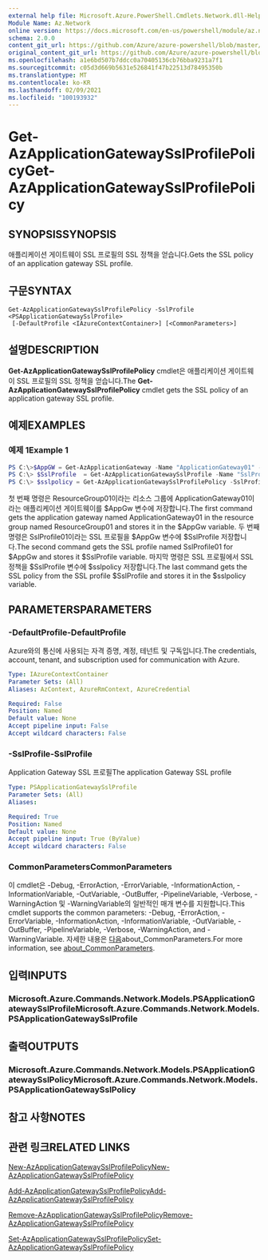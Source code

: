 ```yaml
---
external help file: Microsoft.Azure.PowerShell.Cmdlets.Network.dll-Help.xml
Module Name: Az.Network
online version: https://docs.microsoft.com/en-us/powershell/module/az.network/get-azapplicationgatewaysslprofilepolicy
schema: 2.0.0
content_git_url: https://github.com/Azure/azure-powershell/blob/master/src/Network/Network/help/Get-AzApplicationGatewaySslProfilePolicy.md
original_content_git_url: https://github.com/Azure/azure-powershell/blob/master/src/Network/Network/help/Get-AzApplicationGatewaySslProfilePolicy.md
ms.openlocfilehash: a1e6bd507b7ddcc0a70405136cb76bba9231a7f1
ms.sourcegitcommit: c05d3d669b5631e526841f47b22513d78495350b
ms.translationtype: MT
ms.contentlocale: ko-KR
ms.lasthandoff: 02/09/2021
ms.locfileid: "100193932"
---
```

# <span data-ttu-id="5250a-101">Get-AzApplicationGatewaySslProfilePolicy</span><span class="sxs-lookup"><span data-stu-id="5250a-101">Get-AzApplicationGatewaySslProfilePolicy</span></span>

## <span data-ttu-id="5250a-102">SYNOPSIS</span><span class="sxs-lookup"><span data-stu-id="5250a-102">SYNOPSIS</span></span>
<span data-ttu-id="5250a-103">애플리케이션 게이트웨이 SSL 프로필의 SSL 정책을 얻습니다.</span><span class="sxs-lookup"><span data-stu-id="5250a-103">Gets the SSL policy of an application gateway SSL profile.</span></span>

## <span data-ttu-id="5250a-104">구문</span><span class="sxs-lookup"><span data-stu-id="5250a-104">SYNTAX</span></span>

```
Get-AzApplicationGatewaySslProfilePolicy -SslProfile <PSApplicationGatewaySslProfile>
 [-DefaultProfile <IAzureContextContainer>] [<CommonParameters>]
```

## <span data-ttu-id="5250a-105">설명</span><span class="sxs-lookup"><span data-stu-id="5250a-105">DESCRIPTION</span></span>
<span data-ttu-id="5250a-106">**Get-AzApplicationGatewaySslProfilePolicy** cmdlet은 애플리케이션 게이트웨이 SSL 프로필의 SSL 정책을 얻습니다.</span><span class="sxs-lookup"><span data-stu-id="5250a-106">The **Get-AzApplicationGatewaySslProfilePolicy** cmdlet gets the SSL policy of an application gateway SSL profile.</span></span>

## <span data-ttu-id="5250a-107">예제</span><span class="sxs-lookup"><span data-stu-id="5250a-107">EXAMPLES</span></span>

### <span data-ttu-id="5250a-108">예제 1</span><span class="sxs-lookup"><span data-stu-id="5250a-108">Example 1</span></span>
```powershell
PS C:\>$AppGW = Get-AzApplicationGateway -Name "ApplicationGateway01" -ResourceGroupName "ResourceGroup01"
PS C:\> $SslProfile  = Get-AzApplicationGatewaySslProfile -Name "SslProfile01" -ApplicationGateway $AppGw
PS C:\> $sslpolicy = Get-AzApplicationGatewaySslProfilePolicy -SslProfile $SslProfile
```

<span data-ttu-id="5250a-109">첫 번째 명령은 ResourceGroup01이라는 리소스 그룹에 ApplicationGateway01이라는 애플리케이션 게이트웨이를 $AppGw 변수에 저장합니다.</span><span class="sxs-lookup"><span data-stu-id="5250a-109">The first command gets the application gateway named ApplicationGateway01 in the resource group named ResourceGroup01 and stores it in the $AppGw variable.</span></span> <span data-ttu-id="5250a-110">두 번째 명령은 SslProfile01이라는 SSL 프로필을 $AppGw 변수에 $SslProfile 저장합니다.</span><span class="sxs-lookup"><span data-stu-id="5250a-110">The second command gets the SSL profile named SslProfile01 for $AppGw and stores it $SslProfile variable.</span></span> <span data-ttu-id="5250a-111">마지막 명령은 SSL 프로필에서 SSL 정책을 $SslProfile 변수에 $sslpolicy 저장합니다.</span><span class="sxs-lookup"><span data-stu-id="5250a-111">The last command gets the SSL policy from the SSL profile $SslProfile and stores it in the $sslpolicy variable.</span></span>

## <span data-ttu-id="5250a-112">PARAMETERS</span><span class="sxs-lookup"><span data-stu-id="5250a-112">PARAMETERS</span></span>

### <span data-ttu-id="5250a-113">-DefaultProfile</span><span class="sxs-lookup"><span data-stu-id="5250a-113">-DefaultProfile</span></span>
<span data-ttu-id="5250a-114">Azure와의 통신에 사용되는 자격 증명, 계정, 테넌트 및 구독입니다.</span><span class="sxs-lookup"><span data-stu-id="5250a-114">The credentials, account, tenant, and subscription used for communication with Azure.</span></span>

```yaml
Type: IAzureContextContainer
Parameter Sets: (All)
Aliases: AzContext, AzureRmContext, AzureCredential

Required: False
Position: Named
Default value: None
Accept pipeline input: False
Accept wildcard characters: False
```

### <span data-ttu-id="5250a-115">-SslProfile</span><span class="sxs-lookup"><span data-stu-id="5250a-115">-SslProfile</span></span>
<span data-ttu-id="5250a-116">Application Gateway SSL 프로필</span><span class="sxs-lookup"><span data-stu-id="5250a-116">The application Gateway SSL profile</span></span>

```yaml
Type: PSApplicationGatewaySslProfile
Parameter Sets: (All)
Aliases:

Required: True
Position: Named
Default value: None
Accept pipeline input: True (ByValue)
Accept wildcard characters: False
```

### <span data-ttu-id="5250a-117">CommonParameters</span><span class="sxs-lookup"><span data-stu-id="5250a-117">CommonParameters</span></span>
<span data-ttu-id="5250a-118">이 cmdlet은 -Debug, -ErrorAction, -ErrorVariable, -InformationAction, -InformationVariable, -OutVariable, -OutBuffer, -PipelineVariable, -Verbose, -WarningAction 및 -WarningVariable의 일반적인 매개 변수를 지원합니다.</span><span class="sxs-lookup"><span data-stu-id="5250a-118">This cmdlet supports the common parameters: -Debug, -ErrorAction, -ErrorVariable, -InformationAction, -InformationVariable, -OutVariable, -OutBuffer, -PipelineVariable, -Verbose, -WarningAction, and -WarningVariable.</span></span> <span data-ttu-id="5250a-119">자세한 내용은 [다음](http://go.microsoft.com/fwlink/?LinkID=113216)about_CommonParameters.</span><span class="sxs-lookup"><span data-stu-id="5250a-119">For more information, see [about_CommonParameters](http://go.microsoft.com/fwlink/?LinkID=113216).</span></span>

## <span data-ttu-id="5250a-120">입력</span><span class="sxs-lookup"><span data-stu-id="5250a-120">INPUTS</span></span>

### <span data-ttu-id="5250a-121">Microsoft.Azure.Commands.Network.Models.PSApplicationGatewaySslProfile</span><span class="sxs-lookup"><span data-stu-id="5250a-121">Microsoft.Azure.Commands.Network.Models.PSApplicationGatewaySslProfile</span></span>

## <span data-ttu-id="5250a-122">출력</span><span class="sxs-lookup"><span data-stu-id="5250a-122">OUTPUTS</span></span>

### <span data-ttu-id="5250a-123">Microsoft.Azure.Commands.Network.Models.PSApplicationGatewaySslPolicy</span><span class="sxs-lookup"><span data-stu-id="5250a-123">Microsoft.Azure.Commands.Network.Models.PSApplicationGatewaySslPolicy</span></span>

## <span data-ttu-id="5250a-124">참고 사항</span><span class="sxs-lookup"><span data-stu-id="5250a-124">NOTES</span></span>

## <span data-ttu-id="5250a-125">관련 링크</span><span class="sxs-lookup"><span data-stu-id="5250a-125">RELATED LINKS</span></span>

[<span data-ttu-id="5250a-126">New-AzApplicationGatewaySslProfilePolicy</span><span class="sxs-lookup"><span data-stu-id="5250a-126">New-AzApplicationGatewaySslProfilePolicy</span></span>](./New-AzApplicationGatewaySslProfilePolicy.md)

[<span data-ttu-id="5250a-127">Add-AzApplicationGatewaySslProfilePolicy</span><span class="sxs-lookup"><span data-stu-id="5250a-127">Add-AzApplicationGatewaySslProfilePolicy</span></span>](./Add-AzApplicationGatewaySslProfilePolicy.md)

[<span data-ttu-id="5250a-128">Remove-AzApplicationGatewaySslProfilePolicy</span><span class="sxs-lookup"><span data-stu-id="5250a-128">Remove-AzApplicationGatewaySslProfilePolicy</span></span>](./Remove-AzApplicationGatewaySslProfilePolicy.md)

[<span data-ttu-id="5250a-129">Set-AzApplicationGatewaySslProfilePolicy</span><span class="sxs-lookup"><span data-stu-id="5250a-129">Set-AzApplicationGatewaySslProfilePolicy</span></span>](./Set-AzApplicationGatewaySslProfilePolicy.md)